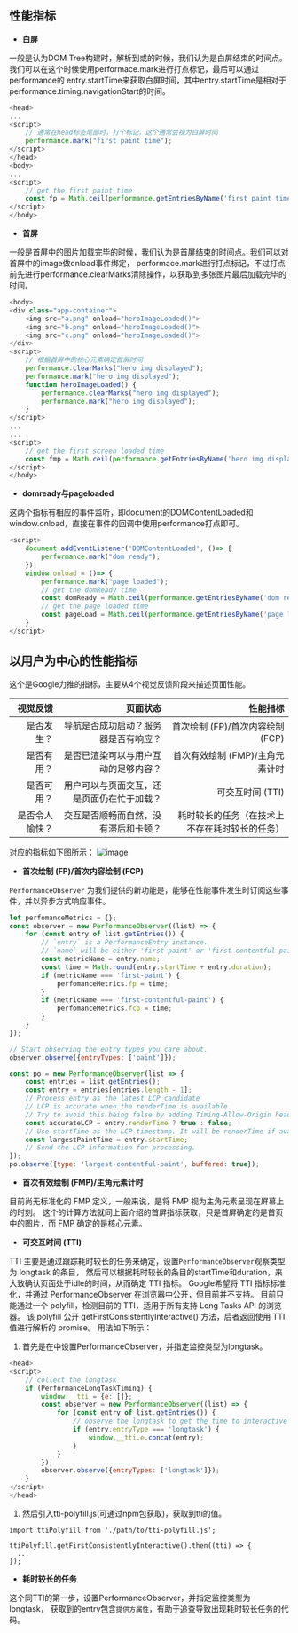 ## 性能指标

- **白屏**

一般是认为DOM Tree构建时，解析到或的时候，我们认为是白屏结束的时间点。
我们可以在这个时候使用performace.mark进行打点标记，最后可以通过performance的
entry.startTime来获取白屏时间，其中entry.startTime是相对于performance.timing.navigationStart的时间。

```js
<head>
...
<script>
    // 通常在head标签尾部时，打个标记，这个通常会视为白屏时间
    performance.mark("first paint time");
</script>
</head>
<body>
...
<script>
    // get the first paint time
    const fp = Math.ceil(performance.getEntriesByName('first paint time')[0].startTime);
</script>
</body>
```

- **首屏**

一般是首屏中的图片加载完毕的时候，我们认为是首屏结束的时间点。我们可以对首屏中的image做onload事件绑定，
performace.mark进行打点标记，不过打点前先进行performance.clearMarks清除操作，以获取到多张图片最后加载完毕的时间。

```javascript
<body>
<div class="app-container">
    <img src="a.png" onload="heroImageLoaded()">
    <img src="b.png" onload="heroImageLoaded()">
    <img src="c.png" onload="heroImageLoaded()">
</div>
<script>
    // 根据首屏中的核心元素确定首屏时间
    performance.clearMarks("hero img displayed");
    performance.mark("hero img displayed");
    function heroImageLoaded() {
        performance.clearMarks("hero img displayed");
        performance.mark("hero img displayed");
    }
</script>
...
...
<script>
    // get the first screen loaded time
    const fmp = Math.ceil(performance.getEntriesByName('hero img displayed')[0].startTime);
</script>
</body>
```

- **domready与pageloaded**

这两个指标有相应的事件监听，即document的DOMContentLoaded和window.onload，直接在事件的回调中使用performance打点即可。

```js
<script>
    document.addEventListener('DOMContentLoaded', ()=> {
        performance.mark("dom ready");
    });
    window.onload = ()=> {
        performance.mark("page loaded");
        // get the domReady time
        const domReady = Math.ceil(performance.getEntriesByName('dom ready')[0].startTime);
        // get the page loaded time
        const pageLoad = Math.ceil(performance.getEntriesByName('page loaded')[0].startTime);
    }
</script>
```



## 以用户为中心的性能指标

这个是Google力推的指标，主要从4个视觉反馈阶段来描述页面性能。

|       视觉反馈 |                                   页面状态 |                                       性能指标 |
| -------------: | -----------------------------------------: | ---------------------------------------------: |
|     是否发生？ |       导航是否成功启动？服务器是否有响应？ |               首次绘制 (FP)/首次内容绘制 (FCP) |
|     是否有用？ |       是否已渲染可以与用户互动的足够内容？ |                首次有效绘制 (FMP)/主角元素计时 |
|     是否可用？ | 用户可以与页面交互，还是页面仍在忙于加载？ |                               可交互时间 (TTI) |
| 是否令人愉快？ |       交互是否顺畅而自然，没有滞后和卡顿？ | 耗时较长的任务（在技术上不存在耗时较长的任务） |

对应的指标如下图所示：
![image](https://gss0.baidu.com/94o3dSag_xI4khGko9WTAnF6hhy/map/pic/item/08f790529822720e4e88381c75cb0a46f31fab96.jpg)

- **首次绘制 (FP)/首次内容绘制 (FCP)**

`PerformanceObserver` 为我们提供的新功能是，能够在性能事件发生时订阅这些事件，并以异步方式响应事件。

```javascript
let perfomanceMetrics = {};
const observer = new PerformanceObserver((list) => {
    for (const entry of list.getEntries()) {
        // `entry` is a PerformanceEntry instance.
        // `name` will be either 'first-paint' or 'first-contentful-paint'.
        const metricName = entry.name;
        const time = Math.round(entry.startTime + entry.duration);
        if (metricName === 'first-paint') {
            perfomanceMetrics.fp = time;
        }
        if (metricName === 'first-contentful-paint') {
            perfomanceMetrics.fcp = time;
        }
    }
});

// Start observing the entry types you care about.
observer.observe({entryTypes: ['paint']});
```

```js
const po = new PerformanceObserver(list => {
    const entries = list.getEntries();
    const entry = entries[entries.length - 1];
    // Process entry as the latest LCP candidate
    // LCP is accurate when the renderTime is available.
    // Try to avoid this being false by adding Timing-Allow-Origin headers!
    const accurateLCP = entry.renderTime ? true : false;
    // Use startTime as the LCP timestamp. It will be renderTime if available, or loadTime otherwise.
    const largestPaintTime = entry.startTime;
    // Send the LCP information for processing.
});
po.observe({type: 'largest-contentful-paint', buffered: true});
```





- **首次有效绘制 (FMP)/主角元素计时**

目前尚无标准化的 FMP 定义，一般来说，是将 FMP 视为主角元素呈现在屏幕上的时刻。
这个的计算方法就同上面介绍的首屏指标获取，只是首屏确定的是首页中的图片，而 FMP 确定的是核心元素。

- **可交互时间 (TTI)**

TTI 主要是通过跟踪耗时较长的任务来确定，设置`PerformanceObserver`观察类型为 longtask 的条目，
然后可以根据耗时较长的条目的startTime和duration，来大致确认页面处于idle的时间，从而确定 TTI 指标。
Google希望将 TTI 指标标准化，并通过 PerformanceObserver 在浏览器中公开，但目前并不支持。
目前只能通过一个 polyfill，检测目前的 TTI，适用于所有支持 Long Tasks API 的浏览器。
该 polyfill 公开 getFirstConsistentlyInteractive() 方法，后者返回使用 TTI 值进行解析的 promise。
用法如下所示：

1. 首先是在中设置PerformanceObserver，并指定监控类型为longtask。

```javascript
<head>
<script>
    // collect the longtask
    if (PerformanceLongTaskTiming) {
        window.__tti = {e: []};
        const observer = new PerformanceObserver((list) => {
            for (const entry of list.getEntries()) {
                // observe the longtask to get the time to interactive (TTI)
                if (entry.entryType === 'longtask') {
                    window.__tti.e.concat(entry);
                }
            }
        });
        observer.observe({entryTypes: ['longtask']});
    }
</script>
</head>
```

1. 然后引入tti-polyfill.js(可通过npm包获取)，获取到tti的值。

```
import ttiPolyfill from './path/to/tti-polyfill.js';

ttiPolyfill.getFirstConsistentlyInteractive().then((tti) => {
  ...
});
```

- **耗时较长的任务**

这个同TTI的第一步，设置PerformanceObserver，并指定监控类型为longtask，
获取到的entry包含`提供方属性`，有助于追查导致出现耗时较长任务的代码。